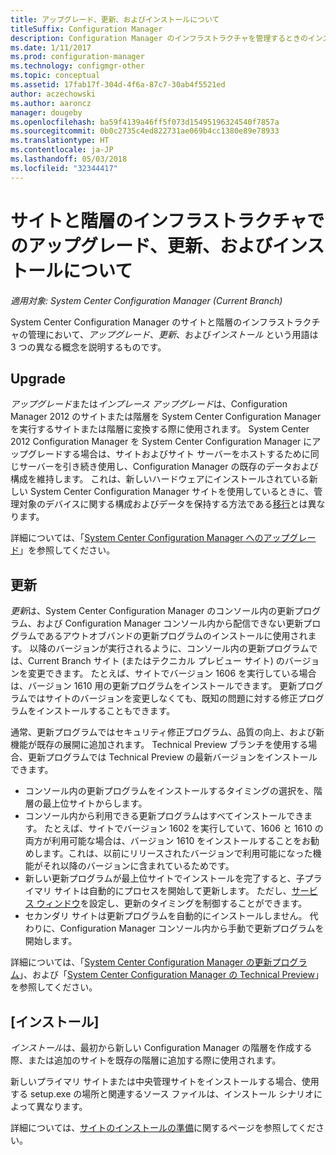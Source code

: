 ```yaml
---
title: アップグレード、更新、およびインストールについて
titleSuffix: Configuration Manager
description: Configuration Manager のインフラストラクチャを管理するときのインストール、更新、およびアップグレードという用語の相違点について説明します。
ms.date: 1/11/2017
ms.prod: configuration-manager
ms.technology: configmgr-other
ms.topic: conceptual
ms.assetid: 17fab17f-304d-4f6a-87c7-30ab4f5521ed
author: aczechowski
ms.author: aaroncz
manager: dougeby
ms.openlocfilehash: ba59f4139a46ff5f073d15495196324540f7857a
ms.sourcegitcommit: 0b0c2735c4ed822731ae069b4cc1380e89e78933
ms.translationtype: HT
ms.contentlocale: ja-JP
ms.lasthandoff: 05/03/2018
ms.locfileid: "32344417"
---
```

# <a name="about-upgrade-update-and-install-for-site-and-hierarchy-infrastructure"></a>サイトと階層のインフラストラクチャでのアップグレード、更新、およびインストールについて

*適用対象: System Center Configuration Manager (Current Branch)*


System Center Configuration Manager のサイトと階層のインフラストラクチャの管理において、*アップグレード*、*更新*、および*インストール* という用語は 3 つの異なる概念を説明するものです。

## <a name="upgrade"></a>Upgrade
*アップグレード*または*インプレース アップグレード*は、Configuration Manager 2012 のサイトまたは階層を System Center Configuration Manager を実行するサイトまたは階層に変換する際に使用されます。
System Center 2012 Configuration Manager を System Center Configuration Manager にアップグレードする場合は、サイトおよびサイト サーバーをホストするために同じサーバーを引き続き使用し、Configuration Manager の既存のデータおよび構成を維持します。  これは、新しいハードウェアにインストールされている新しい System Center Configuration Manager サイトを使用しているときに、管理対象のデバイスに関する構成およびデータを保持する方法である[移行](/sccm/core/migration/migrate-data-between-hierarchies)とは異なります。

詳細については、「[System Center Configuration Manager へのアップグレード](/sccm/core/servers/deploy/install/upgrade-to-configuration-manager)」を参照してください。



## <a name="update"></a>更新
*更新*は、System Center Configuration Manager のコンソール内の更新プログラム、および Configuration Manager コンソール内から配信できない更新プログラムであるアウトオブバンドの更新プログラムのインストールに使用されます。 以降のバージョンが実行されるように、コンソール内の更新プログラムでは、Current Branch サイト (またはテクニカル プレビュー サイト) のバージョンを変更できます。 たとえば、サイトでバージョン 1606 を実行している場合は、バージョン 1610 用の更新プログラムをインストールできます。 更新プログラムではサイトのバージョンを変更しなくても、既知の問題に対する修正プログラムをインストールすることもできます。      

通常、更新プログラムではセキュリティ修正プログラム、品質の向上、および新機能が既存の展開に追加されます。 Technical Preview ブランチを使用する場合、更新プログラムでは Technical Preview の最新バージョンをインストールできます。
-   コンソール内の更新プログラムをインストールするタイミングの選択を、階層の最上位サイトからします。
- コンソール内から利用できる更新プログラムはすべてインストールできます。 たとえば、サイトでバージョン 1602 を実行していて、1606 と 1610 の両方が利用可能な場合は、バージョン 1610 をインストールすることをお勧めします。これは、以前にリリースされたバージョンで利用可能になった機能がそれ以降のバージョンに含まれているためです。
- 新しい更新プログラムが最上位サイトでインストールを完了すると、子プライマリ サイトは自動的にプロセスを開始して更新します。 ただし、[サービス ウィンドウ](/sccm/core/servers/manage/install-in-console-updates#a-namebkmkservicewindowa-service-windows-for-site-servers)を設定し、更新のタイミングを制御することができます。
- セカンダリ サイトは更新プログラムを自動的にインストールしません。 代わりに、Configuration Manager コンソール内から手動で更新プログラムを開始します。

詳細については、「[System Center Configuration Manager の更新プログラム](/sccm/core/servers/manage/updates)」、および「[System Center Configuration Manager の Technical Preview](/sccm/core/get-started/technical-preview)」を参照してください。



## <a name="install"></a>[インストール]
*インストール*は、最初から新しい Configuration Manager の階層を作成する際、または追加のサイトを既存の階層に追加する際に使用されます。  

新しいプライマリ サイトまたは中央管理サイトをインストールする場合、使用する setup.exe の場所と関連するソース ファイルは、インストール シナリオによって異なります。

詳細については、[サイトのインストールの準備](/sccm/core/servers/deploy/install/prepare-to-install-sites)に関するページを参照してください。
